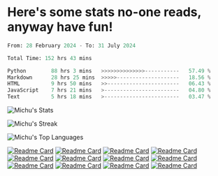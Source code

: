 <h1>Here's some stats no-one reads, anyway have fun!</h1>

<!--START_SECTION:waka-->

```python
From: 28 February 2024 - To: 31 July 2024

Total Time: 152 hrs 43 mins

Python        88 hrs 3 mins   >>>>>>>>>>>>>>-----------   57.49 %
Markdown      28 hrs 25 mins  >>>>>--------------------   18.56 %
HTML          9 hrs 50 mins   >>-----------------------   06.43 %
JavaScript    7 hrs 21 mins   >------------------------   04.80 %
Text          5 hrs 18 mins   >------------------------   03.47 %
```

<!--END_SECTION:waka-->

![Michu's Stats](https://github-readme-stats.vercel.app/api?username=MichalDakowicz&theme=nord&show_icons=true&hide_border=true&count_private=true&card_width=495px)

![Michu's Streak](https://github-readme-streak-stats.herokuapp.com/?user=MichalDakowicz&theme=nord&hide_border=true&card_width=495px)

![Michu's Top Languages](https://github-readme-stats.vercel.app/api/top-langs/?username=MichalDakowicz&theme=nord&show_icons=true&hide_border=true&layout=compact&card_width=495px)

[![Readme Card](https://github-readme-stats.vercel.app/api/pin/?username=MichalDakowicz&repo=Arduino-Syntax-Highlighter&theme=nord&hide_border=true)](https://github.com/MichalDakowicz/Arduino-Syntax-Highlighter)
[![Readme Card](https://github-readme-stats.vercel.app/api/pin/?username=MichalDakowicz&repo=add-cover-artist-album-to-mp3&theme=nord&hide_border=true)](https://github.com/MichalDakowicz/add-cover-artist-album-to-mp3)
[![Readme Card](https://github-readme-stats.vercel.app/api/pin/?username=MichalDakowicz&repo=workout-tracker&theme=nord&hide_border=true)](https://github.com/MichalDakowicz/workout-tracker)
[![Readme Card](https://github-readme-stats.vercel.app/api/pin/?username=MichalDakowicz&repo=Song-Guesser&theme=nord&hide_border=true)](https://github.com/MichalDakowicz/Song-Guesser)
[![Readme Card](https://github-readme-stats.vercel.app/api/pin/?username=MichalDakowicz&repo=lyrics-from-audio&theme=nord&hide_border=true)](https://github.com/MichalDakowicz/lyrics-from-audio)
[![Readme Card](https://github-readme-stats.vercel.app/api/pin/?username=MichalDakowicz&repo=audio-splitter&theme=nord&hide_border=true)](https://github.com/MichalDakowicz/audio-splitter)
[![Readme Card](https://github-readme-stats.vercel.app/api/pin/?username=MichalDakowicz&repo=Saveify&theme=nord&hide_border=true)](https://github.com/MichalDakowicz/Saveify)
[![Readme Card](https://github-readme-stats.vercel.app/api/pin/?username=MichalDakowicz&repo=instagram-post-downloader&theme=nord&hide_border=true)](https://github.com/MichalDakowicz/instagram-post-downloader)
[![Readme Card](https://github-readme-stats.vercel.app/api/pin/?username=MichalDakowicz&repo=gif-to-png-frames&theme=nord&hide_border=true)](https://github.com/MichalDakowicz/gif-to-png-frames)
[![Readme Card](https://github-readme-stats.vercel.app/api/pin/?username=MichalDakowicz&repo=youtube-video-downloader&theme=nord&hide_border=true)](https://github.com/MichalDakowicz/youtube-video-downloader)
[![Readme Card](https://github-readme-stats.vercel.app/api/pin/?username=MichalDakowicz&repo=image-stretcher&theme=nord&hide_border=true)](https://github.com/MichalDakowicz/image-stretcher)
[![Readme Card](https://github-readme-stats.vercel.app/api/pin/?username=MichalDakowicz&repo=readcomiconline-downloader&theme=nord&hide_border=true)](https://github.com/MichalDakowicz/readcomiconline-downloader)
